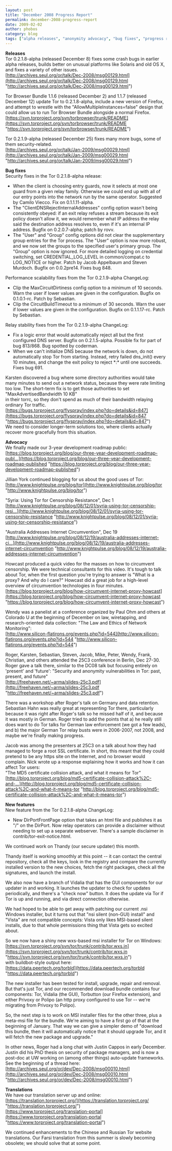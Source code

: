 ```yaml
---
layout: post
title: "December 2008 Progress Report"
permalink: december-2008-progress-report
date: 2009-02-02
author: phobos
category: blog
tags: ["alpha releases", "anonymity advocacy", "bug fixes", "progress report", "security fixes"]
---
```


 **Releases**  
Tor 0.2.1.8-alpha (released December 8) fixes some crash bugs in earlier alpha releases, builds better on unusual platforms like Solaris and old OS X, and fixes a variety of other issues.  
 [http://archives.seul.org/or/talk/Dec-2008/msg00129.html](http://archives.seul.org/or/talk/Dec-2008/msg00129.html "http://archives.seul.org/or/talk/Dec-2008/msg00129.html")

Tor Browser Bundle 1.1.6 (released December 2) and 1.1.7 (released December 12) update Tor to 0.2.1.8-alpha, include a new version of Firefox, and attempt to wrestle with the "AllowMultipleInstances=false" design that could allow us to run Tor Browser Bundle alongside a normal Firefox.  
 [https://svn.torproject.org/svn/torbrowser/trunk/README](https://svn.torproject.org/svn/torbrowser/trunk/README "https://svn.torproject.org/svn/torbrowser/trunk/README")

Tor 0.2.1.9-alpha (released December 25) fixes many more bugs, some of them security-related.  
 [http://archives.seul.org/or/talk/Jan-2009/msg00029.html](http://archives.seul.org/or/talk/Jan-2009/msg00029.html "http://archives.seul.org/or/talk/Jan-2009/msg00029.html")

**Bug fixes**  
Security fixes in the Tor 0.2.1.8-alpha release:  
 - When the client is choosing entry guards, now it selects at most one guard from a given relay family. Otherwise we could end up with all of our entry points into the network run by the same operator. Suggested by Camilo Viecco. Fix on 0.1.1.11-alpha.  
 - The "ClientDNSRejectInternalAddresses" config option wasn't being consistently obeyed: if an exit relay refuses a stream because its exit policy doesn't allow it, we would remember what IP address the relay said the destination address resolves to, even if it's an internal IP address. Bugfix on 0.2.0.7-alpha; patch by rovv.  
 - The "User" and "Group" config options did not clear the supplementary group entries for the Tor process. The "User" option is now more robust, and we now set the groups to the specified user's primary group. The "Group" option is now ignored. For more detailed logging on credential switching, set CREDENTIAL\_LOG\_LEVEL in common/compat.c to LOG\_NOTICE or higher. Patch by Jacob Appelbaum and Steven Murdoch. Bugfix on 0.0.2pre14. Fixes bug 848.

Performance scalability fixes from the Tor 0.2.1.9-alpha ChangeLog:  
 - Clip the MaxCircuitDirtiness config option to a minimum of 10 seconds. Warn the user if lower values are given in the configuration. Bugfix on 0.1.0.1-rc. Patch by Sebastian.  
 - Clip the CircuitBuildTimeout to a minimum of 30 seconds. Warn the user if lower values are given in the configuration. Bugfix on 0.1.1.17-rc. Patch by Sebastian.

Relay stability fixes from the Tor 0.2.1.9-alpha ChangeLog:  
 - Fix a logic error that would automatically reject all but the first configured DNS server. Bugfix on 0.2.1.5-alpha. Possible fix for part of bug 813/868. Bug spotted by coderman.  
 - When we can't initialize DNS because the network is down, do not automatically stop Tor from starting. Instead, retry failed dns\_init() every 10 minutes, and change the exit policy to reject \*:\* until one succeeds. Fixes bug 691.

Karsten discovered a bug where some directory authorities would take many minutes to send out a network status, because they were rate limiting too low. The short-term fix is to get those authorities to set  
 "MaxAdvertisedBandwidth 10 KB"  
in their torrc, so they don't spend as much of their bandwidth relaying ordinary Tor traffic.  
 [https://bugs.torproject.org/flyspray/index.php?do=details&id=847](https://bugs.torproject.org/flyspray/index.php?do=details&id=847 "https://bugs.torproject.org/flyspray/index.php?do=details&id=847")  
We need to consider longer-term solutions too, where clients actually recover more gracefully from this situation.

**Advocacy**  
We finally made our 3-year development roadmap public:  
 [https://blog.torproject.org/blog/our-three-year-development-roadmap-publ...](https://blog.torproject.org/blog/our-three-year-development-roadmap-published "https://blog.torproject.org/blog/our-three-year-development-roadmap-published")

Jillian York continued blogging for us about the good uses of Tor:  
 [http://www.knightpulse.org/blog/tor](http://www.knightpulse.org/blog/tor "http://www.knightpulse.org/blog/tor")

"Syria: Using Tor for Censorship Resistance", Dec 1  
 [http://www.knightpulse.org/blog/08/12/01/syria-using-tor-censorship-resi...](http://www.knightpulse.org/blog/08/12/01/syria-using-tor-censorship-resistance "http://www.knightpulse.org/blog/08/12/01/syria-using-tor-censorship-resistance")

"Australia Addresses Internet Circumvention", Dec 19  
 [http://www.knightpulse.org/blog/08/12/19/australia-addresses-internet-ci...](http://www.knightpulse.org/blog/08/12/19/australia-addresses-internet-circumvention "http://www.knightpulse.org/blog/08/12/19/australia-addresses-internet-circumvention")

Howcast produced a quick video for the masses on how to circumvent censorship. We were technical consultants for this video. It's tough to talk about Tor, when the first question you're trying to answer is "What is a proxy? And why do I care?" Howcast did a great job for a high-level overview of circumvention technologies in four minutes.  
 [https://blog.torproject.org/blog/how-circumvent-internet-proxy-howcast](https://blog.torproject.org/blog/how-circumvent-internet-proxy-howcast "https://blog.torproject.org/blog/how-circumvent-internet-proxy-howcast")

Wendy was a panelist at a conference organized by Paul Ohm and others at Colorado U at the beginning of December on law, wiretapping, and research-oriented data collection: "The Law and Ethics of Network Monitoring":  
 [http://www.silicon-flatirons.org/events.php?id=544](http://www.silicon-flatirons.org/events.php?id=544 "http://www.silicon-flatirons.org/events.php?id=544")

Roger, Karsten, Sebastian, Steven, Jacob, Mike, Peter, Wendy, Frank, Christian, and others attended the 25C3 conference in Berlin, Dec 27-30.  
Roger gave a talk there, similar to the DC08 talk but focusing entirely on 'present' and 'future': "Security and anonymity vulnerabilities in Tor: past, present, and future"  
 [http://freehaven.net/~arma/slides-25c3.pdf](http://freehaven.net/~arma/slides-25c3.pdf "http://freehaven.net/~arma/slides-25c3.pdf")

There was a workshop after Roger's talk on Germany and data retention. Sebastian Hahn was really great at representing Tor there, particularly because it was right after Roger's talk so he missed half of it, and because it was mostly in German. Roger tried to add the points that a) he really still does want to do Tor talks for German law enforcement (we got a few leads), and b) the major German Tor relay busts were in 2006-2007, not 2008, and maybe we're finally making progress.

Jacob was among the presenters at 25C3 on a talk about how they had managed to forge a root SSL certificate. In short, this meant that they could pretend to be any https site on the Internet, and no browser would complain. Nick wrote up a response explaining how it works and how it can affect Tor users:  
"The MD5 certificate collision attack, and what it means for Tor"  
 [http://blog.torproject.org/blog/md5-certificate-collision-attack%2C-and-...](http://blog.torproject.org/blog/md5-certificate-collision-attack%2C-and-what-it-means-tor "http://blog.torproject.org/blog/md5-certificate-collision-attack%2C-and-what-it-means-tor")

**New features**  
New feature from the Tor 0.2.1.8-alpha ChangeLog:  
 - New DirPortFrontPage option that takes an html file and publishes it as "/" on the DirPort. Now relay operators can provide a disclaimer without needing to set up a separate webserver. There's a sample disclaimer in contrib/tor-exit-notice.html.

We continued work on Thandy (our secure updater) this month.

Thandy itself is working smoothly at this point -- it can contact the central repository, check all the keys, look in the registry and compare the currently installed version to the new choices, fetch the right packages, check all the signatures, and launch the install.

We also now have a branch of Vidalia that has the GUI components for our updater in and working. It launches the updater to check for updates periodically, and there's a "check now" button. It does the update via Tor if Tor is up and running, and via direct connection otherwise.

We had hoped to be able to get away with patching our current .nsi Windows installer, but it turns out that "nsi silent (non-GUI) install" and "Vista" are not compatible concepts: Vista only likes MSI-based silent installs, due to that whole permissions thing that Vista gets so excited about.

So we now have a shiny new wxs-based msi installer for Tor on Windows:  
 [https://svn.torproject.org/svn/tor/trunk/contrib/tor.wxs.in](https://svn.torproject.org/svn/tor/trunk/contrib/tor.wxs.in "https://svn.torproject.org/svn/tor/trunk/contrib/tor.wxs.in")  
with buildbot-style output here:  
 [https://data.peertech.org/torbld](https://data.peertech.org/torbld "https://data.peertech.org/torbld")

The new installer has been tested for install, upgrade, repair and removal. But that's just Tor, and our recommended download bundle contains four components: Tor, Vidalia (the GUI), Torbutton (our Firefox extension), and either Privoxy or Polipo (an http proxy configured to use Tor -- we're migrating from Privoxy to Polipo).

So, the next step is to work on MSI installer files for the other three, plus a meta-msi file for the bundle. We're aiming to have a first go of that at the beginning of January. That way we can give a simpler demo of "download this bundle, then it will automatically notice that it should upgrade Tor, and it will fetch the new package and upgrade."

In other news, Roger had a long chat with Justin Cappos in early December. Justin did his PhD thesis on security of package managers, and is now a post-doc at UW working on (among other things) auto-update frameworks. See the beginning of a thread here:  
 [http://archives.seul.org/or/dev/Dec-2008/msg00010.html](http://archives.seul.org/or/dev/Dec-2008/msg00010.html "http://archives.seul.org/or/dev/Dec-2008/msg00010.html")

**Translations**  
We have our translation server up and online:  
 [https://translation.torproject.org/](https://translation.torproject.org/ "https://translation.torproject.org/")  
 [https://www.torproject.org/translation-portal](https://www.torproject.org/translation-portal "https://www.torproject.org/translation-portal")

We continued enhancements to the Chinese and Russian Tor website translations. Our Farsi translation from this summer is slowly becoming obsolete; we should solve that at some point.

